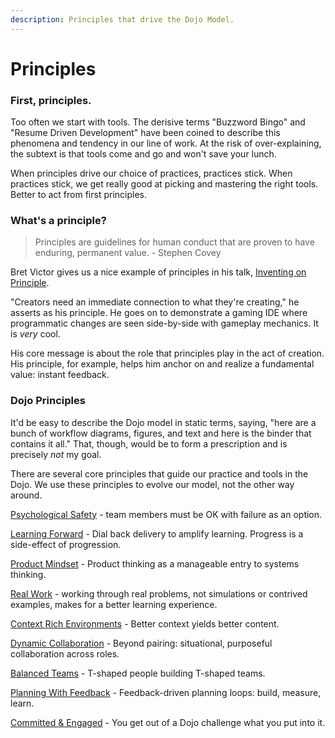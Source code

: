 ```yaml
---
description: Principles that drive the Dojo Model.
---
```


# Principles

### First, principles.

Too often we start with tools. The derisive terms "Buzzword Bingo" and "Resume Driven Development" have been coined to describe this phenomena and tendency in our line of work. At the risk of over-explaining, the subtext is that tools come and go and won't save your lunch.

When principles drive our choice of practices, practices stick. When practices stick, we get really good at picking and mastering the right tools. Better to act from first principles.

### What's a principle?

> Principles are guidelines for human conduct that are proven to have enduring, permanent value. - Stephen Covey

Bret Victor gives us a nice example of principles in his talk, [Inventing on Principle](https://www.notion.so/d959a994-4c12-46a9-8cb6-ab6affef11cf).

"Creators need an immediate connection to what they're creating," he asserts as his principle. He goes on to demonstrate a gaming IDE where programmatic changes are seen side-by-side with gameplay mechanics. It is _very_ cool.

His core message is about the role that principles play in the act of creation. His principle, for example, helps him anchor on and realize a fundamental value: instant feedback.

### Dojo Principles

It'd be easy to describe the Dojo model in static terms, saying, "here are a bunch of workflow diagrams, figures, and text and here is the binder that contains it all." That, though, would be to form a prescription and is precisely _not_ my goal.

There are several core principles that guide our practice and tools in the Dojo. We use these principles to evolve our model, not the other way around.

[Psychological Safety](https://www.notion.so/8e52d373-6b32-4dcb-a672-323e605274d4) - team members must be OK with failure as an option.

[Learning Forward](https://www.notion.so/12d1645c-7c10-4db4-b5c5-0ed329540c64) - Dial back delivery to amplify learning. Progress is a side-effect of progression.

[Product Mindset](https://www.notion.so/1967ad47-5680-4bc2-a5bb-ab053fec58d5) - Product thinking as a manageable entry to systems thinking.

[Real Work](https://www.notion.so/50f0c50b-a0c1-4cce-beb3-bea3041fe4db) - working through real problems, not simulations or contrived examples, makes for a better learning experience.

[Context Rich Environments](https://www.notion.so/651d3e41-626f-4951-9687-e59954ffa963) - Better context yields better content.

[Dynamic Collaboration](https://www.notion.so/2e3d3360-ad52-455f-8d5d-8073fa082c3d) - Beyond pairing: situational, purposeful collaboration across roles.

[Balanced Teams](https://www.notion.so/8d0e3eb3-3407-4e5b-a4ea-7fad3dddf00e) - T-shaped people building T-shaped teams.

[Planning With Feedback](https://www.notion.so/08a8b9af-8718-4398-98bf-669114c0a188) - Feedback-driven planning loops: build, measure, learn.

[Committed & Engaged](https://www.notion.so/4037aa8d-6aea-4eba-bae4-09e319ad583a) - You get out of a Dojo challenge what you put into it.



